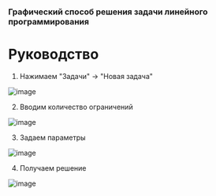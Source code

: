 ### Графический способ решения задачи линейного программирования

# Руководство

1. Нажимаем "Задачи" -> "Новая задача"

![image](https://github.com/tinkivink1/SimplexGraph/assets/92641773/73140728-791a-456f-ba7d-db1ed8b28952)


2. Вводим количество ограничений

![image](https://github.com/tinkivink1/SimplexGraph/assets/92641773/1302d874-868b-458a-a31c-76f916ac9f2b)

3. Задаем параметры

![image](https://github.com/tinkivink1/SimplexGraph/assets/92641773/3f723e8a-840c-4e98-b3a8-dbd4e0fead1e)

4. Получаем решение

![image](https://github.com/tinkivink1/SimplexGraph/assets/92641773/caa0685e-4041-440c-b544-753311d0ef5f)
